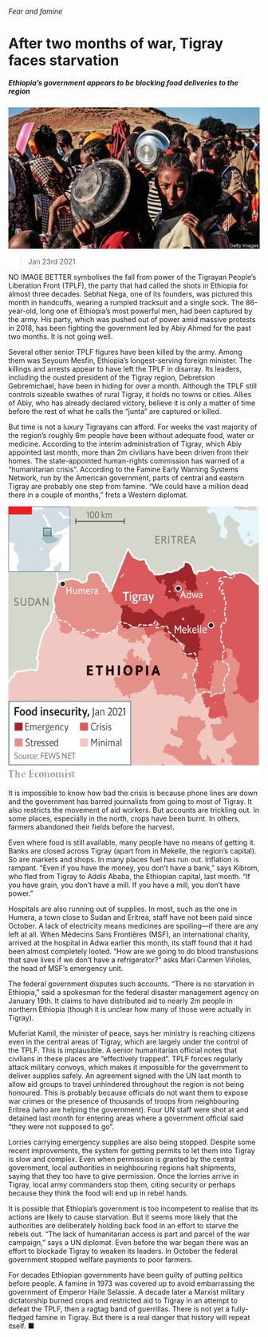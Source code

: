 ###### Fear and famine

# After two months of war, Tigray faces starvation 

##### Ethiopia’s government appears to be blocking food deliveries to the region 

![image](images/20210123_MAP001_0.jpg) 

> Jan 23rd 2021 


NO IMAGE BETTER symbolises the fall from power of the Tigrayan People’s Liberation Front (TPLF), the party that had called the shots in Ethiopia for almost three decades. Sebhat Nega, one of its founders, was pictured this month in handcuffs, wearing a rumpled tracksuit and a single sock. The 86-year-old, long one of Ethiopia’s most powerful men, had been captured by the army. His party, which was pushed out of power amid massive protests in 2018, has been fighting the government led by Abiy Ahmed for the past two months. It is not going well.


Several other senior TPLF figures have been killed by the army. Among them was Seyoum Mesfin, Ethiopia’s longest-serving foreign minister. The killings and arrests appear to have left the TPLF in disarray. Its leaders, including the ousted president of the Tigray region, Debretsion Gebremichael, have been in hiding for over a month. Although the TPLF still controls sizeable swathes of rural Tigray, it holds no towns or cities. Allies of Abiy, who has already declared victory, believe it is only a matter of time before the rest of what he calls the “junta” are captured or killed.



But time is not a luxury Tigrayans can afford. For weeks the vast majority of the region’s roughly 6m people have been without adequate food, water or medicine. According to the interim administration of Tigray, which Abiy appointed last month, more than 2m civilians have been driven from their homes. The state-appointed human-rights commission has warned of a “humanitarian crisis”. According to the Famine Early Warning Systems Network, run by the American government, parts of central and eastern Tigray are probably one step from famine. “We could have a million dead there in a couple of months,” frets a Western diplomat.

![image](images/20210123_MAM601.png) 



It is impossible to know how bad the crisis is because phone lines are down and the government has barred journalists from going to most of Tigray. It also restricts the movement of aid workers. But accounts are trickling out. In some places, especially in the north, crops have been burnt. In others, farmers abandoned their fields before the harvest.


Even where food is still available, many people have no means of getting it. Banks are closed across Tigray (apart from in Mekelle, the region’s capital). So are markets and shops. In many places fuel has run out. Inflation is rampant. “Even if you have the money, you don’t have a bank,” says Kibrom, who fled from Tigray to Addis Ababa, the Ethiopian capital, last month. “If you have grain, you don’t have a mill. If you have a mill, you don’t have power.”


Hospitals are also running out of supplies. In most, such as the one in Humera, a town close to Sudan and Eritrea, staff have not been paid since October. A lack of electricity means medicines are spoiling—if there are any left at all. When Médecins Sans Frontières (MSF), an international charity, arrived at the hospital in Adwa earlier this month, its staff found that it had been almost completely looted. “How are we going to do blood transfusions that save lives if we don’t have a refrigerator?” asks Mari Carmen Viñoles, the head of MSF’s emergency unit.


The federal government disputes such accounts. “There is no starvation in Ethiopia,” said a spokesman for the federal disaster management agency on January 19th. It claims to have distributed aid to nearly 2m people in northern Ethiopia (though it is unclear how many of those were actually in Tigray).


Muferiat Kamil, the minister of peace, says her ministry is reaching citizens even in the central areas of Tigray, which are largely under the control of the TPLF. This is implausible. A senior humanitarian official notes that civilians in these places are “effectively trapped”. TPLF forces regularly attack military convoys, which makes it impossible for the government to deliver supplies safely. An agreement signed with the UN last month to allow aid groups to travel unhindered throughout the region is not being honoured. This is probably because officials do not want them to expose war crimes or the presence of thousands of troops from neighbouring Eritrea (who are helping the government). Four UN staff were shot at and detained last month for entering areas where a government official said “they were not supposed to go”.


Lorries carrying emergency supplies are also being stopped. Despite some recent improvements, the system for getting permits to let them into Tigray is slow and complex. Even when permission is granted by the central government, local authorities in neighbouring regions halt shipments, saying that they too have to give permission. Once the lorries arrive in Tigray, local army commanders stop them, citing security or perhaps because they think the food will end up in rebel hands.


It is possible that Ethiopia’s government is too incompetent to realise that its actions are likely to cause starvation. But it seems more likely that the authorities are deliberately holding back food in an effort to starve the rebels out. “The lack of humanitarian access is part and parcel of the war campaign,” says a UN diplomat. Even before the war began there was an effort to blockade Tigray to weaken its leaders. In October the federal government stopped welfare payments to poor farmers.


For decades Ethiopian governments have been guilty of putting politics before people. A famine in 1973 was covered up to avoid embarrassing the government of Emperor Haile Selassie. A decade later a Marxist military dictatorship burned crops and restricted aid to Tigray in an attempt to defeat the TPLF, then a ragtag band of guerrillas. There is not yet a fully-fledged famine in Tigray. But there is a real danger that history will repeat itself. ■

